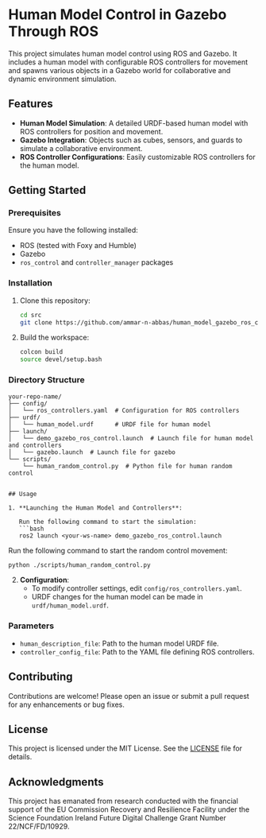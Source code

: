 # Human Model Control in Gazebo Through ROS

This project simulates human model control using ROS and Gazebo. It includes a human model with configurable ROS controllers for movement and spawns various objects in a Gazebo world for collaborative and dynamic environment simulation.

## Features

- **Human Model Simulation**: A detailed URDF-based human model with ROS controllers for position and movement.
- **Gazebo Integration**: Objects such as cubes, sensors, and guards to simulate a collaborative environment.
- **ROS Controller Configurations**: Easily customizable ROS controllers for the human model.

## Getting Started

### Prerequisites

Ensure you have the following installed:

- ROS (tested with Foxy and Humble)
- Gazebo
- `ros_control` and `controller_manager` packages

### Installation

1. Clone this repository:
   ```bash
   cd src
   git clone https://github.com/ammar-n-abbas/human_model_gazebo_ros_control
   ```

2. Build the workspace:
   ```bash
   colcon build
   source devel/setup.bash
   ```

### Directory Structure

```
your-repo-name/
├── config/
│   └── ros_controllers.yaml  # Configuration for ROS controllers
├── urdf/
│   └── human_model.urdf      # URDF file for human model
├── launch/
│   └── demo_gazebo_ros_control.launch  # Launch file for human model and controllers
│   └── gazebo.launch  # Launch file for gazebo
└── scripts/
    └── human_random_control.py  # Python file for human random control


## Usage

1. **Launching the Human Model and Controllers**:

   Run the following command to start the simulation:
   ```bash
   ros2 launch <your-ws-name> demo_gazebo_ros_control.launch
   ```

   Run the following command to start the random control movement:
   ```bash
   python ./scripts/human_random_control.py
   ```

2. **Configuration**:
   - To modify controller settings, edit `config/ros_controllers.yaml`.
   - URDF changes for the human model can be made in `urdf/human_model.urdf`.

### Parameters

- `human_description_file`: Path to the human model URDF file.
- `controller_config_file`: Path to the YAML file defining ROS controllers.

## Contributing

Contributions are welcome! Please open an issue or submit a pull request for any enhancements or bug fixes.

## License

This project is licensed under the MIT License. See the [LICENSE](LICENSE) file for details.

## Acknowledgments

This project has emanated from research conducted with the financial support of the EU Commission Recovery and Resilience Facility under the Science Foundation Ireland Future Digital Challenge Grant Number 22/NCF/FD/10929.
